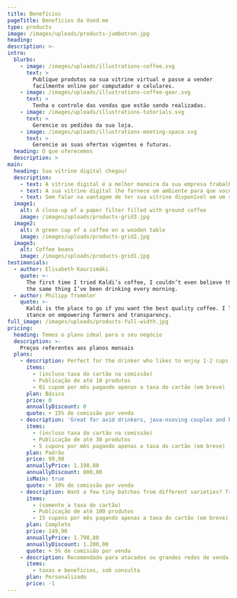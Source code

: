 ```yaml
---
title: Benefícios
pageTitle: Benefícios da Vond.me
type: products
image: /images/uploads/products-jumbotron.jpg
heading:
description: >-
intro:
  blurbs:
    - image: /images/uploads/illustrations-coffee.svg
      text: >
        Publique produtos na sua vitrine virtual e passe a vender
        facilmente online por computador e celulares.
    - image: /images/uploads/illustrations-coffee-gear.svg
      text: >
        Tenha o controle das vendas que estão sendo realizadas.
    - image: /images/uploads/illustrations-tutorials.svg
      text: >
        Gerencie os pedidos da sua loja.
    - image: /images/uploads/illustrations-meeting-space.svg
      text: >
        Gerencie as suas ofertas vigentes e futuras.
  heading: O que oferecemos
  description: >
main:
  heading: Sua vitrine digital chegou!
  description:
    - text: A vitrine digital é a melhor maneira da sua empresa trabalhar com o comércio eletrônico sem gastar rios de dinheiro com desenvolvedores e manutenção.
    - text: A sua vitrine digital lhe fornece um ambiente para que você possa cadastrar os produtos de sua loja e facilmente passar a vender online. Ela estará disponível no celular do seu cliente, sempre que ele quiser consultar seus produtos, seus preços, seus serviços e finalizar uma compra com a sua loja.
    - text: Sem falar na vantagem de ter sua vitrine disponível em um shopping virtual que os moradores da cidade acessam e pesquisam.
  image1:
    alt: A close-up of a paper filter filled with ground coffee
    image: /images/uploads/products-grid3.jpg
  image2:
    alt: A green cup of a coffee on a wooden table
    image: /images/uploads/products-grid2.jpg
  image3:
    alt: Coffee beans
    image: /images/uploads/products-grid1.jpg
testimonials:
  - author: Elisabeth Kaurismäki
    quote: >-
      The first time I tried Kaldi’s coffee, I couldn’t even believe that was
      the same thing I’ve been drinking every morning.
  - author: Philipp Trommler
    quote: >-
      Kaldi is the place to go if you want the best quality coffee. I love their
      stance on empowering farmers and transparency.
full_image: /images/uploads/products-full-width.jpg
pricing:
  heading: Temos o plano ideal para o seu negócio
  description: >-
    Preços referentes aos planos mensais
  plans:
    - description: Perfect for the drinker who likes to enjoy 1-2 cups per day.
      items:
        - (incluso taxa do cartão na comissão)
        - Publicação de até 10 produtos
        - 01 cupom por mês pagando apenas a taxa do cartão (em breve)
      plan: Básico
      price: 0
      annuallyDiscount: 0
      quote: + 15% de comissão por venda
    - description: 'Great for avid drinkers, java-nsoving couples and bigger crowds'
      items:
        - (incluso taxa do cartão na comissão)
        - Publicação de até 30 produtos
        - 5 cupons por mês pagando apenas a taxa do cartão (em breve)
      plan: Padrão
      price: 99,90
      annuallyPrice: 1.198,80
      annuallyDiscount: 800,00
      isMain: true
      quote: + 10% de comissão por venda
    - description: Want a few tiny batches from different varieties? Try our custom plan
      items:
        - (somente a taxa do cartão)
        - Publicação de até 100 produtos
        - 15 cupons por mês pagando apenas a taxa do cartão (em breve)
      plan: Completo
      price: 149,90
      annuallyPrice: 1.798,80
      annuallyDiscount: 1.200,00
      quote: + 5% de comissão por venda
    - description: Recomendado para atacados ou grandes redes de venda
      items:
        - taxas e benefícios, sob consulta
      plan: Personalizado
      price: -1
---
```

